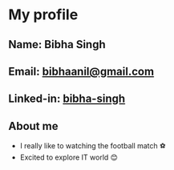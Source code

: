 # My profile

## Name: Bibha Singh

## Email: bibhaanil@gmail.com

## Linked-in: [bibha-singh](https://www.linkedin.com/in/bibha-singh-23448423a/)

## About me

- I really like to watching the football match :soccer:
- Excited to explore IT world :blush:
